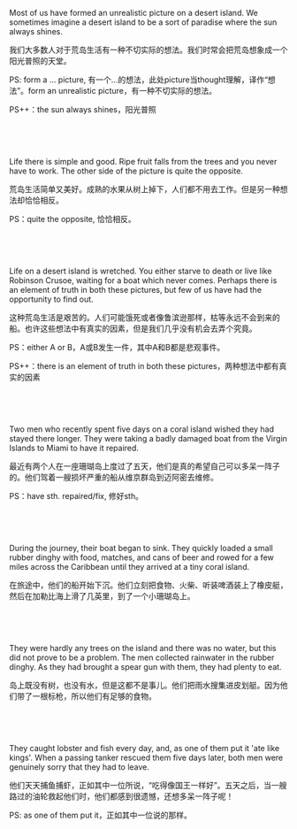 Most of us have formed an unrealistic picture on a desert island. We sometimes imagine a desert island to be a sort of paradise where the sun always shines.

我们大多数人对于荒岛生活有一种不切实际的想法。我们时常会把荒岛想象成一个阳光普照的天堂。

PS: form a ... picture, 有一个...的想法，此处picture当thought理解，译作“想法”。form an unrealistic picture，有一种不切实际的想法。

PS++：the sun always shines，阳光普照

    

    



Life there is simple and good. Ripe fruit falls from the trees and you never have to work. The other side of the picture is quite the opposite.

荒岛生活简单又美好。成熟的水果从树上掉下，人们都不用去工作。但是另一种想法却恰恰相反。

PS：quite the opposite, 恰恰相反。

    

    



Life on a desert island is wretched. You either starve to death or live like Robinson Crusoe, waiting for a boat which never comes. Perhaps there is an element of truth in both these pictures, but few of us have had the opportunity to find out.

这种荒岛生活是艰苦的。人们可能饿死或者像鲁滨逊那样，枯等永远不会到来的船。也许这些想法中有真实的因素，但是我们几乎没有机会去弄个究竟。

PS：either A or B，A或B发生一件，其中A和B都是悲观事件。

PS++：there is an element of truth in both these pictures，两种想法中都有真实的因素

    

    



Two men who recently spent five days on a coral island wished they had stayed there longer. They were taking a badly damaged boat from the Virgin Islands to Miami to have it repaired.

最近有两个人在一座珊瑚岛上度过了五天，他们是真的希望自己可以多呆一阵子的。他们驾着一艘损坏严重的船从维京群岛到迈阿密去维修。

PS：have sth. repaired/fix, 修好sth。

    

    



During the journey, their boat began to sink. They quickly loaded a small rubber dinghy with food, matches, and cans of beer and rowed for a few miles across the Caribbean until they arrived at a tiny coral island.

在旅途中，他们的船开始下沉。他们立刻把食物、火柴、听装啤酒装上了橡皮艇，然后在加勒比海上滑了几英里，到了一个小珊瑚岛上。

    

    



They were hardly any trees on the island and there was no water, but this did not prove to be a problem. The men collected rainwater in the rubber dinghy. As they had brought a spear gun with them, they had plenty to eat.

岛上既没有树，也没有水，但是这都不是事儿。他们把雨水搜集进皮划艇。因为他们带了一根标枪，所以他们有足够的食物。

    

    



They caught lobster and fish every day, and, as one of them put it 'ate like kings'. When a passing tanker rescued them five days later, both men were genuinely sorry that they had to leave.

他们天天捕鱼捕虾，正如其中一位所说，“吃得像国王一样好”。五天之后，当一艘路过的油轮救起他们时，他们都感到很遗憾，还想多呆一阵子呢！

PS: as one of them put it，正如其中一位说的那样。
